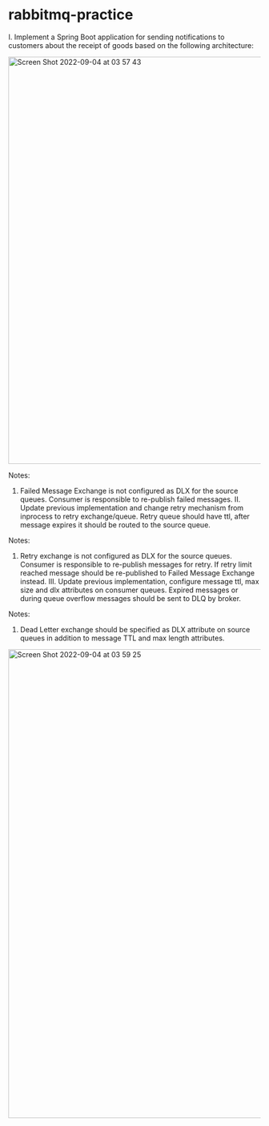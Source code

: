 # rabbitmq-practice

I. Implement a Spring Boot application for sending notifications to customers
about the receipt of goods based on the following architecture:

<img width="813" alt="Screen Shot 2022-09-04 at 03 57 43" src="https://user-images.githubusercontent.com/52571030/188290010-6e30f9c3-0289-4adb-9117-ca010f6c9543.png">

Notes:
1. Failed Message Exchange is not configured as DLX for the source queues.
Consumer is responsible to re-publish failed messages.
II. Update previous implementation and change retry mechanism from inprocess to retry exchange/queue. Retry queue should have ttl, after message
expires it should be routed to the source queue.

Notes:
1. Retry exchange is not configured as DLX for the source queues. Consumer
is responsible to re-publish messages for retry. If retry limit reached
message should be re-published to Failed Message Exchange instead.
III. Update previous implementation, configure message ttl, max size and dlx
attributes on consumer queues. Expired messages or during queue overflow
messages should be sent to DLQ by broker.

Notes:
1. Dead Letter exchange should be specified as DLX attribute on source
queues in addition to message TTL and max length attributes.


<img width="936" alt="Screen Shot 2022-09-04 at 03 59 25" src="https://user-images.githubusercontent.com/52571030/188290042-2a7179bc-63b3-4f0d-b3f4-b341ffbd8c4a.png">
